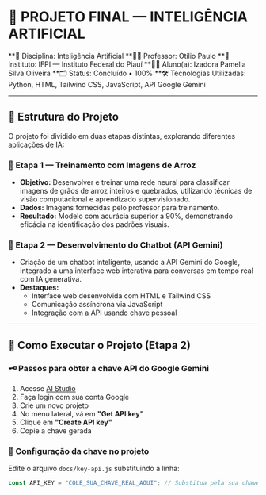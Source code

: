 # 🤖 PROJETO FINAL — INTELIGÊNCIA ARTIFICIAL

**📘 Disciplina: Inteligência Artificial
**👨‍🏫 Professor: Otílio Paulo
**🏫 Instituto: IFPI — Instituto Federal do Piauí
**👩‍🎓 Aluno(a): Izadora Pamella Silva Oliveira
**🗂️ Status: Concluído • 100%
**🛠️ Tecnologias Utilizadas: Python, HTML, Tailwind CSS, JavaScript, API Google Gemini

---

## 🔀 Estrutura do Projeto

O projeto foi dividido em duas etapas distintas, explorando diferentes aplicações de IA:

### 📌 Etapa 1 — Treinamento com Imagens de Arroz

- **Objetivo:** Desenvolver e treinar uma rede neural para classificar imagens de grãos de arroz inteiros e quebrados, utilizando técnicas de visão computacional e aprendizado supervisionado.  
- **Dados:** Imagens fornecidas pelo professor para treinamento.  
- **Resultado:** Modelo com acurácia superior a 90%, demonstrando eficácia na identificação dos padrões visuais.

### 💬 Etapa 2 — Desenvolvimento do Chatbot (API Gemini)

- Criação de um chatbot inteligente, usando a API Gemini do Google, integrado a uma interface web interativa para conversas em tempo real com IA generativa.  
- **Destaques:**  
  - Interface web desenvolvida com HTML e Tailwind CSS  
  - Comunicação assíncrona via JavaScript  
  - Integração com a API usando chave pessoal  

---

## 🚀 Como Executar o Projeto (Etapa 2)

### 🗝️ Passos para obter a chave API do Google Gemini

1. Acesse [AI Studio](https://aistudio.google.com/)  
2. Faça login com sua conta Google  
3. Crie um novo projeto  
4. No menu lateral, vá em **"Get API key"**  
5. Clique em **"Create API key"**  
6. Copie a chave gerada

### 📝 Configuração da chave no projeto

Edite o arquivo `docs/key-api.js` substituindo a linha:

```js
const API_KEY = "COLE_SUA_CHAVE_REAL_AQUI"; // Substitua pela sua chave da API do Google Gemini.
